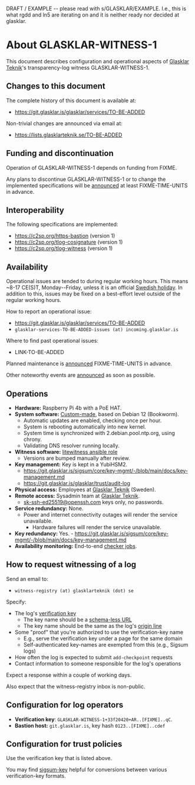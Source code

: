 DRAFT / EXAMPLE -- please read with s/GLASKLAR/EXAMPLE. I.e., this is what rgdd
and ln5 are iterating on and it is neither ready nor decided at glasklar.

# About GLASKLAR-WITNESS-1

This document describes configuration and operational aspects of
[Glasklar Teknik]'s transparency-log witness GLASKLAR-WITNESS-1.

## Changes to this document

The complete history of this document is available at:

- https://git.glasklar.is/glasklar/services/TO-BE-ADDED

Non-trivial changes are announced via email at:

- https://lists.glasklarteknik.se/TO-BE-ADDED

## Funding and discontinuation

Operation of GLASKLAR-WITNESS-1 depends on funding from FIXME.

Any plans to discontinue GLASKLAR-WITNESS-1 or to change the implemented
specifications will be [announced] at least FIXME-TIME-UNITS in advance.

## Interoperability

The following specifications are implemented:

- https://c2sp.org/https-bastion (version 1)
- https://c2sp.org/tlog-cosignature (version 1)
- https://c2sp.org/tlog-witness (version 1)

## Availability

Operational issues are tended to during regular working hours. This means ~8-17
CE(S)T, Monday--Friday, unless it is an official [Swedish holiday]. In addition
to this, issues may be fixed on a best-effort level outside of the regular
working hours.

How to report an operational issue:

- https://git.glasklar.is/glasklar/services/TO-BE-ADDED
- `glasklar-services-TO-BE-ADDED-issues (at) incoming.glasklar.is`

Where to find past operational issues:

- LINK-TO-BE-ADDED

Planned maintenance is [announced] FIXME-TIME-UNITS in advance.

Other noteworthy events are [announced] as soon as possible.

## Operations

- **Hardware:** Raspberry Pi 4b with a PoE HAT.
- **System software:** [Custom-made], based on Debian 12 (Bookworm).
  - Automatic updates are enabled, checking once per hour.
  - System is rebooting automatically into new kernel.
  - System time is synchronized with 2.debian.pool.ntp.org, using chrony.
  - Validating DNS resolver running locally.
- **Witness software:** [litewitness ansible role]
  - Versions are bumped manually after review.
- **Key management:** Key is kept in a YubiHSM2.
  - https://git.glasklar.is/sigsum/core/key-mgmt/-/blob/main/docs/key-management.md
  - https://git.glasklar.is/glasklar/trust/audit-log
- **Physical access:** Employees at [Glasklar Teknik] (Sweden).
- **Remote access:** Sysadmin team at [Glasklar Teknik].
  - sk-ssh-ed25519@openssh.com keys only, no passwords.
- **Service redundancy:** None.
  - Power and internet connectivity outages will render the service unavailable.
    - Hardware failures will render the service unavailable.
- **Key redundancy:** Yes. -
  https://git.glasklar.is/sigsum/core/key-mgmt/-/blob/main/docs/key-management.md
- **Availability monitoring:** End-to-end [checker jobs].

## How to request witnessing of a log

Send an email to:

- `witness-registry (at) glasklarteknik (dot) se`

Specify:

- The log's [verification key]
  - The key name should be a [schema-less URL]
  - The key name should be the same as the log's [origin line]
- Some "proof" that you're authorized to use the verification-key name
  - E.g., serve the verification key under a page for the same domain
  - Self-authenticated key-names are exempted from this (e.g., Sigsum logs)
- How often the log is expected to submit `add-checkpoint` requests
- Contact information to someone responsible for the log's operations

Expect a response within a couple of working days.

Also expect that the witness-registry inbox is non-public.

## Configuration for log operators

- **Verification key**: `GLASKLAR-WITNESS-1+33f20420+AR..[FIXME]..qC`.
- **Bastion host:** `git.glasklar.is`, key hash `0123..[FIXME]..cdef`

## Configuration for trust policies

Use the verification key that is listed above.

You may find [sigsum-key] helpful for conversions between various
verification-key formats.

[announced]: https://lists.glasklarteknik.se/TO-BE-ADDED
[checker jobs]: https://git.glasklar.is/sigsum/admin/checker/-/tree/sigsum
[custom-made]: TO-BE-ADDED
[glasklar teknik]: https://www.glasklarteknik.se/
[litewitness ansible role]: https://git.glasklar.is/sigsum/admin/ansible/-/tree/main/roles/litewitness
[mullvad vpn]: https://www.mullvad.net/
[origin line]: https://github.com/C2SP/C2SP/blob/main/tlog-checkpoint.md#note-text
[schema-less url]: https://github.com/C2SP/C2SP/blob/main/signed-note.md#signatures
[sigsum-key]: https://git.glasklar.is/sigsum/core/sigsum-go/-/tree/main/cmd/sigsum-key
[swedish holiday]: TODO-NC-LINK
[verification key]: https://pkg.go.dev/golang.org/x/mod/sumdb/note#hdr-Verifying_Notes
